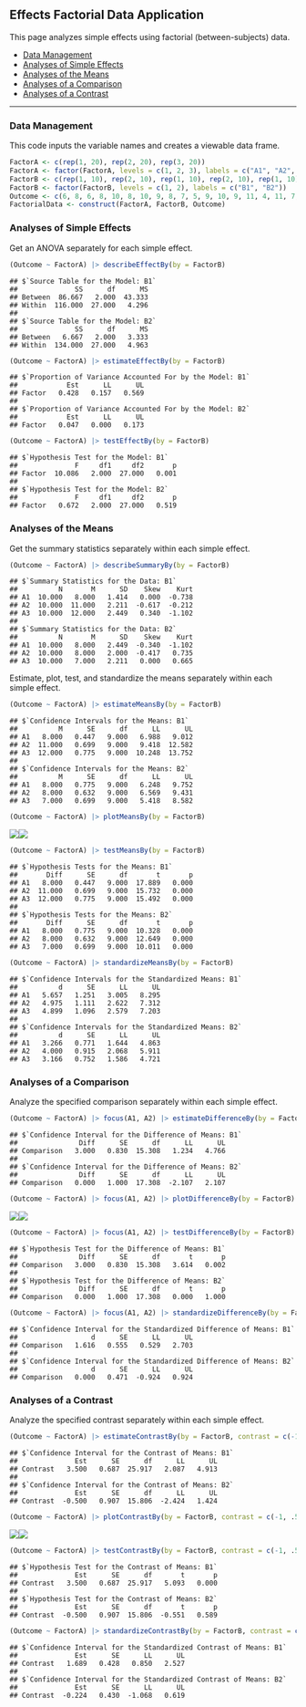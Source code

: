 
## Effects Factorial Data Application

This page analyzes simple effects using factorial (between-subjects)
data.

- [Data Management](#data-management)
- [Analyses of Simple Effects](#analyses-of-simple-effects)
- [Analyses of the Means](#analyses-of-the-means)
- [Analyses of a Comparison](#analyses-of-a-comparison)
- [Analyses of a Contrast](#analyses-of-a-contrast)

------------------------------------------------------------------------

### Data Management

This code inputs the variable names and creates a viewable data frame.

``` r
FactorA <- c(rep(1, 20), rep(2, 20), rep(3, 20))
FactorA <- factor(FactorA, levels = c(1, 2, 3), labels = c("A1", "A2", "A3"))
FactorB <- c(rep(1, 10), rep(2, 10), rep(1, 10), rep(2, 10), rep(1, 10), rep(2, 10))
FactorB <- factor(FactorB, levels = c(1, 2), labels = c("B1", "B2"))
Outcome <- c(6, 8, 6, 8, 10, 8, 10, 9, 8, 7, 5, 9, 10, 9, 11, 4, 11, 7, 6, 8, 7, 13, 11, 10, 13, 8, 11, 14, 12, 11, 7, 8, 7, 11, 10, 7, 8, 4, 8, 10, 9, 16, 11, 12, 15, 13, 9, 14, 11, 10, 8, 6, 8, 11, 5, 7, 9, 3, 6, 7)
FactorialData <- construct(FactorA, FactorB, Outcome)
```

### Analyses of Simple Effects

Get an ANOVA separately for each simple effect.

``` r
(Outcome ~ FactorA) |> describeEffectBy(by = FactorB)
```

    ## $`Source Table for the Model: B1`
    ##              SS      df      MS
    ## Between  86.667   2.000  43.333
    ## Within  116.000  27.000   4.296
    ## 
    ## $`Source Table for the Model: B2`
    ##              SS      df      MS
    ## Between   6.667   2.000   3.333
    ## Within  134.000  27.000   4.963

``` r
(Outcome ~ FactorA) |> estimateEffectBy(by = FactorB)
```

    ## $`Proportion of Variance Accounted For by the Model: B1`
    ##            Est      LL      UL
    ## Factor   0.428   0.157   0.569
    ## 
    ## $`Proportion of Variance Accounted For by the Model: B2`
    ##            Est      LL      UL
    ## Factor   0.047   0.000   0.173

``` r
(Outcome ~ FactorA) |> testEffectBy(by = FactorB)
```

    ## $`Hypothesis Test for the Model: B1`
    ##              F     df1     df2       p
    ## Factor  10.086   2.000  27.000   0.001
    ## 
    ## $`Hypothesis Test for the Model: B2`
    ##              F     df1     df2       p
    ## Factor   0.672   2.000  27.000   0.519

### Analyses of the Means

Get the summary statistics separately within each simple effect.

``` r
(Outcome ~ FactorA) |> describeSummaryBy(by = FactorB)
```

    ## $`Summary Statistics for the Data: B1`
    ##          N       M      SD    Skew    Kurt
    ## A1  10.000   8.000   1.414   0.000  -0.738
    ## A2  10.000  11.000   2.211  -0.617  -0.212
    ## A3  10.000  12.000   2.449   0.340  -1.102
    ## 
    ## $`Summary Statistics for the Data: B2`
    ##          N       M      SD    Skew    Kurt
    ## A1  10.000   8.000   2.449  -0.340  -1.102
    ## A2  10.000   8.000   2.000  -0.417   0.735
    ## A3  10.000   7.000   2.211   0.000   0.665

Estimate, plot, test, and standardize the means separately within each
simple effect.

``` r
(Outcome ~ FactorA) |> estimateMeansBy(by = FactorB)
```

    ## $`Confidence Intervals for the Means: B1`
    ##          M      SE      df      LL      UL
    ## A1   8.000   0.447   9.000   6.988   9.012
    ## A2  11.000   0.699   9.000   9.418  12.582
    ## A3  12.000   0.775   9.000  10.248  13.752
    ## 
    ## $`Confidence Intervals for the Means: B2`
    ##          M      SE      df      LL      UL
    ## A1   8.000   0.775   9.000   6.248   9.752
    ## A2   8.000   0.632   9.000   6.569   9.431
    ## A3   7.000   0.699   9.000   5.418   8.582

``` r
(Outcome ~ FactorA) |> plotMeansBy(by = FactorB)
```

![](figures/Effects-Factorial-Means-1.png)<!-- -->![](figures/Effects-Factorial-Means-2.png)<!-- -->

``` r
(Outcome ~ FactorA) |> testMeansBy(by = FactorB)
```

    ## $`Hypothesis Tests for the Means: B1`
    ##       Diff      SE      df       t       p
    ## A1   8.000   0.447   9.000  17.889   0.000
    ## A2  11.000   0.699   9.000  15.732   0.000
    ## A3  12.000   0.775   9.000  15.492   0.000
    ## 
    ## $`Hypothesis Tests for the Means: B2`
    ##       Diff      SE      df       t       p
    ## A1   8.000   0.775   9.000  10.328   0.000
    ## A2   8.000   0.632   9.000  12.649   0.000
    ## A3   7.000   0.699   9.000  10.011   0.000

``` r
(Outcome ~ FactorA) |> standardizeMeansBy(by = FactorB)
```

    ## $`Confidence Intervals for the Standardized Means: B1`
    ##          d      SE      LL      UL
    ## A1   5.657   1.251   3.005   8.295
    ## A2   4.975   1.111   2.622   7.312
    ## A3   4.899   1.096   2.579   7.203
    ## 
    ## $`Confidence Intervals for the Standardized Means: B2`
    ##          d      SE      LL      UL
    ## A1   3.266   0.771   1.644   4.863
    ## A2   4.000   0.915   2.068   5.911
    ## A3   3.166   0.752   1.586   4.721

### Analyses of a Comparison

Analyze the specified comparison separately within each simple effect.

``` r
(Outcome ~ FactorA) |> focus(A1, A2) |> estimateDifferenceBy(by = FactorB)
```

    ## $`Confidence Interval for the Difference of Means: B1`
    ##               Diff      SE      df      LL      UL
    ## Comparison   3.000   0.830  15.308   1.234   4.766
    ## 
    ## $`Confidence Interval for the Difference of Means: B2`
    ##               Diff      SE      df      LL      UL
    ## Comparison   0.000   1.000  17.308  -2.107   2.107

``` r
(Outcome ~ FactorA) |> focus(A1, A2) |> plotDifferenceBy(by = FactorB)
```

![](figures/Effects-Factorial-Comparison-1.png)<!-- -->![](figures/Effects-Factorial-Comparison-2.png)<!-- -->

``` r
(Outcome ~ FactorA) |> focus(A1, A2) |> testDifferenceBy(by = FactorB)
```

    ## $`Hypothesis Test for the Difference of Means: B1`
    ##               Diff      SE      df       t       p
    ## Comparison   3.000   0.830  15.308   3.614   0.002
    ## 
    ## $`Hypothesis Test for the Difference of Means: B2`
    ##               Diff      SE      df       t       p
    ## Comparison   0.000   1.000  17.308   0.000   1.000

``` r
(Outcome ~ FactorA) |> focus(A1, A2) |> standardizeDifferenceBy(by = FactorB)
```

    ## $`Confidence Interval for the Standardized Difference of Means: B1`
    ##                  d      SE      LL      UL
    ## Comparison   1.616   0.555   0.529   2.703
    ## 
    ## $`Confidence Interval for the Standardized Difference of Means: B2`
    ##                  d      SE      LL      UL
    ## Comparison   0.000   0.471  -0.924   0.924

### Analyses of a Contrast

Analyze the specified contrast separately within each simple effect.

``` r
(Outcome ~ FactorA) |> estimateContrastBy(by = FactorB, contrast = c(-1, .5, .5))
```

    ## $`Confidence Interval for the Contrast of Means: B1`
    ##              Est      SE      df      LL      UL
    ## Contrast   3.500   0.687  25.917   2.087   4.913
    ## 
    ## $`Confidence Interval for the Contrast of Means: B2`
    ##              Est      SE      df      LL      UL
    ## Contrast  -0.500   0.907  15.806  -2.424   1.424

``` r
(Outcome ~ FactorA) |> plotContrastBy(by = FactorB, contrast = c(-1, .5, .5))
```

![](figures/Effects-Factorial-Contrast-1.png)<!-- -->![](figures/Effects-Factorial-Contrast-2.png)<!-- -->

``` r
(Outcome ~ FactorA) |> testContrastBy(by = FactorB, contrast = c(-1, .5, .5))
```

    ## $`Hypothesis Test for the Contrast of Means: B1`
    ##              Est      SE      df       t       p
    ## Contrast   3.500   0.687  25.917   5.093   0.000
    ## 
    ## $`Hypothesis Test for the Contrast of Means: B2`
    ##              Est      SE      df       t       p
    ## Contrast  -0.500   0.907  15.806  -0.551   0.589

``` r
(Outcome ~ FactorA) |> standardizeContrastBy(by = FactorB, contrast = c(-1, .5, .5))
```

    ## $`Confidence Interval for the Standardized Contrast of Means: B1`
    ##              Est      SE      LL      UL
    ## Contrast   1.689   0.428   0.850   2.527
    ## 
    ## $`Confidence Interval for the Standardized Contrast of Means: B2`
    ##              Est      SE      LL      UL
    ## Contrast  -0.224   0.430  -1.068   0.619

